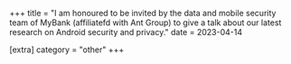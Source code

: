 +++
title = "I am honoured to be invited by the data and mobile security team of MyBank (affiliatefd with Ant Group) to give a talk about our latest research on Android security and privacy."
date = 2023-04-14

[extra]
category = "other"
+++
